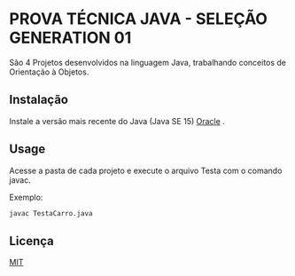 # **PROVA TÉCNICA JAVA - SELEÇÃO GENERATION 01**

São 4 Projetos desenvolvidos na linguagem Java, trabalhando conceitos de Orientação à Objetos.

## Instalação

Instale a versão mais recente do Java (Java SE 15) [Oracle](https://www.oracle.com/java/technologies/javase/jdk15-archive-downloads.html) .


## Usage

Acesse a pasta de cada projeto e execute o arquivo Testa com o comando javac.

Exemplo:

```python
javac TestaCarro.java
```

## Licença
[MIT](https://choosealicense.com/licenses/mit/)
